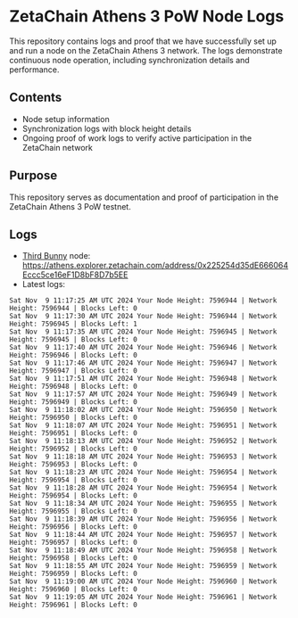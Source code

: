 # ZetaChain Athens 3 PoW Node Logs
This repository contains logs and proof that we have successfully set up and run a node on the ZetaChain Athens 3 network. The logs demonstrate continuous node operation, including synchronization details and performance.

## Contents
- Node setup information
- Synchronization logs with block height details
- Ongoing proof of work logs to verify active participation in the ZetaChain network

## Purpose
This repository serves as documentation and proof of participation in the ZetaChain Athens 3 PoW testnet.

## Logs

- [Third Bunny](https://thirdbunny.xyz/) node: https://athens.explorer.zetachain.com/address/0x225254d35dE666064Eccc5ce16eF1D8bF8D7b5EE
- Latest logs:
```
Sat Nov  9 11:17:25 AM UTC 2024 Your Node Height: 7596944 | Network Height: 7596944 | Blocks Left: 0
Sat Nov  9 11:17:30 AM UTC 2024 Your Node Height: 7596944 | Network Height: 7596945 | Blocks Left: 1
Sat Nov  9 11:17:35 AM UTC 2024 Your Node Height: 7596945 | Network Height: 7596945 | Blocks Left: 0
Sat Nov  9 11:17:40 AM UTC 2024 Your Node Height: 7596946 | Network Height: 7596946 | Blocks Left: 0
Sat Nov  9 11:17:46 AM UTC 2024 Your Node Height: 7596947 | Network Height: 7596947 | Blocks Left: 0
Sat Nov  9 11:17:51 AM UTC 2024 Your Node Height: 7596948 | Network Height: 7596948 | Blocks Left: 0
Sat Nov  9 11:17:57 AM UTC 2024 Your Node Height: 7596949 | Network Height: 7596949 | Blocks Left: 0
Sat Nov  9 11:18:02 AM UTC 2024 Your Node Height: 7596950 | Network Height: 7596950 | Blocks Left: 0
Sat Nov  9 11:18:07 AM UTC 2024 Your Node Height: 7596951 | Network Height: 7596951 | Blocks Left: 0
Sat Nov  9 11:18:13 AM UTC 2024 Your Node Height: 7596952 | Network Height: 7596952 | Blocks Left: 0
Sat Nov  9 11:18:18 AM UTC 2024 Your Node Height: 7596953 | Network Height: 7596953 | Blocks Left: 0
Sat Nov  9 11:18:23 AM UTC 2024 Your Node Height: 7596954 | Network Height: 7596954 | Blocks Left: 0
Sat Nov  9 11:18:28 AM UTC 2024 Your Node Height: 7596954 | Network Height: 7596954 | Blocks Left: 0
Sat Nov  9 11:18:34 AM UTC 2024 Your Node Height: 7596955 | Network Height: 7596955 | Blocks Left: 0
Sat Nov  9 11:18:39 AM UTC 2024 Your Node Height: 7596956 | Network Height: 7596956 | Blocks Left: 0
Sat Nov  9 11:18:44 AM UTC 2024 Your Node Height: 7596957 | Network Height: 7596957 | Blocks Left: 0
Sat Nov  9 11:18:49 AM UTC 2024 Your Node Height: 7596958 | Network Height: 7596958 | Blocks Left: 0
Sat Nov  9 11:18:55 AM UTC 2024 Your Node Height: 7596959 | Network Height: 7596959 | Blocks Left: 0
Sat Nov  9 11:19:00 AM UTC 2024 Your Node Height: 7596960 | Network Height: 7596960 | Blocks Left: 0
Sat Nov  9 11:19:05 AM UTC 2024 Your Node Height: 7596961 | Network Height: 7596961 | Blocks Left: 0
```
